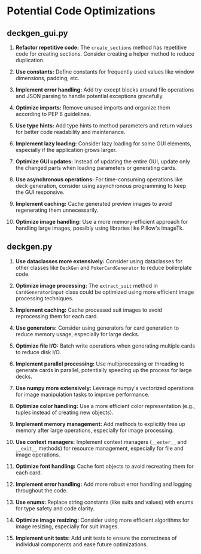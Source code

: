 # Potential Code Optimizations

## deckgen_gui.py

1. **Refactor repetitive code:** The `create_sections` method has repetitive code for creating sections. Consider creating a helper method to reduce duplication.

2. **Use constants:** Define constants for frequently used values like window dimensions, padding, etc.

3. **Implement error handling:** Add try-except blocks around file operations and JSON parsing to handle potential exceptions gracefully.

4. **Optimize imports:** Remove unused imports and organize them according to PEP 8 guidelines.

5. **Use type hints:** Add type hints to method parameters and return values for better code readability and maintenance.

6. **Implement lazy loading:** Consider lazy loading for some GUI elements, especially if the application grows larger.

7. **Optimize GUI updates:** Instead of updating the entire GUI, update only the changed parts when loading parameters or generating cards.

8. **Use asynchronous operations:** For time-consuming operations like deck generation, consider using asynchronous programming to keep the GUI responsive.

9. **Implement caching:** Cache generated preview images to avoid regenerating them unnecessarily.

10. **Optimize image handling:** Use a more memory-efficient approach for handling large images, possibly using libraries like Pillow's ImageTk.

## deckgen.py

1. **Use dataclasses more extensively:** Consider using dataclasses for other classes like `DeckGen` and `PokerCardGenerator` to reduce boilerplate code.

2. **Optimize image processing:** The `extract_suit` method in `CardGeneratorInput` class could be optimized using more efficient image processing techniques.

3. **Implement caching:** Cache processed suit images to avoid reprocessing them for each card.

4. **Use generators:** Consider using generators for card generation to reduce memory usage, especially for large decks.

5. **Optimize file I/O:** Batch write operations when generating multiple cards to reduce disk I/O.

6. **Implement parallel processing:** Use multiprocessing or threading to generate cards in parallel, potentially speeding up the process for large decks.

7. **Use numpy more extensively:** Leverage numpy's vectorized operations for image manipulation tasks to improve performance.

8. **Optimize color handling:** Use a more efficient color representation (e.g., tuples instead of creating new objects).

9. **Implement memory management:** Add methods to explicitly free up memory after large operations, especially for image processing.

10. **Use context managers:** Implement context managers (`__enter__` and `__exit__` methods) for resource management, especially for file and image operations.

11. **Optimize font handling:** Cache font objects to avoid recreating them for each card.

12. **Implement error handling:** Add more robust error handling and logging throughout the code.

13. **Use enums:** Replace string constants (like suits and values) with enums for type safety and code clarity.

14. **Optimize image resizing:** Consider using more efficient algorithms for image resizing, especially for suit images.

15. **Implement unit tests:** Add unit tests to ensure the correctness of individual components and ease future optimizations.


